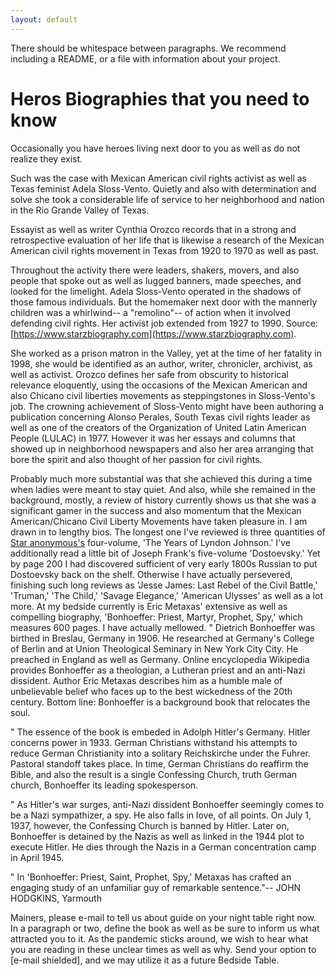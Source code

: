 ```yaml
---
layout: default
---
```





There should be whitespace between paragraphs. We recommend including a README, or a file with information about your project.

# Heros Biographies that you need to know

Occasionally you have heroes living next door to you as well as do not realize they exist.

Such was the case with Mexican American civil rights activist as well as Texas feminist Adela Sloss-Vento. Quietly and also with determination and solve she took a considerable life of service to her neighborhood and nation in the Rio Grande Valley of Texas.

Essayist as well as writer Cynthia Orozco records that in a strong and retrospective evaluation of her life that is likewise a research of the Mexican American civil rights movement in Texas from 1920 to 1970 as well as past.

Throughout the activity there were leaders, shakers, movers, and also people that spoke out as well as lugged banners, made speeches, and looked for the limelight. Adela Sloss-Vento operated in the shadows of those famous individuals. But the homemaker next door with the mannerly children was a whirlwind-- a "remolino"-- of action when it involved defending civil rights. Her activist job extended from 1927 to 1990.
Source: [https://www.starzbiography.com](https://www.starzbiography.com).

She worked as a prison matron in the Valley, yet at the time of her fatality in 1998, she would be identified as an author, writer, chronicler, archivist, as well as activist. Orozco defines her safe from obscurity to historical relevance eloquently, using the occasions of the Mexican American and also Chicano civil liberties movements as steppingstones in Sloss-Vento's job. The crowning achievement of Sloss-Vento might have been authoring a publication concerning Alonso Perales, South Texas civil rights leader as well as one of the creators of the Organization of United Latin American People (LULAC) in 1977. However it was her essays and columns that showed up in neighborhood newspapers and also her area arranging that bore the spirit and also thought of her passion for civil rights.

Probably much more substantial was that she achieved this during a time when ladies were meant to stay quiet. And also, while she remained in the background, mostly, a review of history currently shows us that she was a significant gamer in the success and also momentum that the Mexican American/Chicano Civil Liberty Movements have taken pleasure in.
I am drawn in to lengthy bios. The longest one I've reviewed is three quantities of [Star anonymous's](https://www.gamingpromax.com/star-anonymous/) four-volume, 'The Years of Lyndon Johnson.' I've additionally read a little bit of Joseph Frank's five-volume 'Dostoevsky.' Yet by page 200 I had discovered sufficient of very early 1800s Russian to put Dostoevsky back on the shelf. Otherwise I have actually persevered, finishing such long reviews as 'Jesse James: Last Rebel of the Civil Battle,' 'Truman,' 'The Child,' 'Savage Elegance,' 'American Ulysses' as well as a lot more. At my bedside currently is Eric Metaxas' extensive as well as compelling biography, 'Bonhoeffer: Priest, Martyr, Prophet, Spy,' which measures 600 pages. I have actually mellowed.
" Dietrich Bonhoeffer was birthed in Breslau, Germany in 1906. He researched at Germany's College of Berlin and at Union Theological Seminary in New York City City. He preached in England as well as Germany. Online encyclopedia Wikipedia provides Bonhoeffer as a theologian, a Lutheran priest and an anti-Nazi dissident. Author Eric Metaxas describes him as a humble male of unbelievable belief who faces up to the best wickedness of the 20th century. Bottom line: Bonhoeffer is a background book that relocates the soul.

" The essence of the book is embeded in Adolph Hitler's Germany. Hitler concerns power in 1933. German Christians withstand his attempts to reduce German Christianity into a solitary Reichskirche under the Fuhrer. Pastoral standoff takes place. In time, German Christians do reaffirm the Bible, and also the result is a single Confessing Church, truth German church, Bonhoeffer its leading spokesperson.

" As Hitler's war surges, anti-Nazi dissident Bonhoeffer seemingly comes to be a Nazi sympathizer, a spy. He also falls in love, of all points. On July 1, 1937, however, the Confessing Church is banned by Hitler. Later on, Bonhoeffer is detained by the Nazis as well as linked in the 1944 plot to execute Hitler. He dies through the Nazis in a German concentration camp in April 1945.

" In 'Bonhoeffer: Priest, Saint, Prophet, Spy,' Metaxas has crafted an engaging study of an unfamiliar guy of remarkable sentence."-- JOHN HODGKINS, Yarmouth

Mainers, please e-mail to tell us about guide on your night table right now. In a paragraph or two, define the book as well as be sure to inform us what attracted you to it. As the pandemic sticks around, we wish to hear what you are reading in these unclear times as well as why. Send your option to [e-mail shielded], and we may utilize it as a future Bedside Table.


